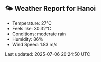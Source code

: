 <!-- WEATHER-START -->
## 🌤 Weather Report for Hanoi

- Temperature: 27°C
- Feels like: 30.32°C
- Conditions: moderate rain
- Humidity: 86%
- Wind Speed: 1.83 m/s

Last updated: 2025-07-06 20:24:50 UTC
<!-- WEATHER-END -->
